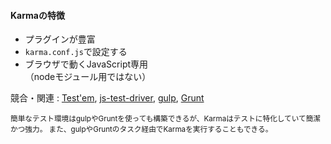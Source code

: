 #### Karmaの特徴
- プラグインが豊富
- `karma.conf.js`で設定する
- ブラウザで動くJavaScript専用  
  （nodeモジュール用ではない）

競合・関連 : [Test'em](https://github.com/airportyh/testem), [js-test-driver](https://code.google.com/p/js-test-driver/), [gulp](http://gulpjs.com/), [Grunt](http://gruntjs.com/)

<small>簡単なテスト環境はgulpやGruntを使っても構築できるが、Karmaはテストに特化していて簡潔かつ強力。
また、gulpやGruntのタスク経由でKarmaを実行することもできる。</small>
